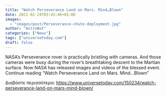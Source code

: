 ```yaml
---
title: "Watch Perseverance Land on Mars. Mind…Blown"
date: 2021-02-24T03:43:46+01:00
images:
  - "images/post/Perseverance-chute-deployment.jpg"
author: "AstroBot"
categories: ["News"]
tags: ["universetoday.com"]
draft: false
---
```


NASA’s Perseverance rover is practically bristling with cameras. And those cameras were busy during the rover’s breathtaking descent to the Martian surface. Now NASA has released images and videos of the blessed event. Continue reading “Watch Perseverance Land on Mars. Mind…Blown” 

Διαβάστε περισσότερα: https://www.universetoday.com/150234/watch-perseverance-land-on-mars-mind-blown/
